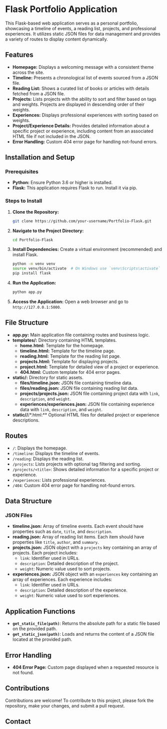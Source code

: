 # Flask Portfolio Application

This Flask-based web application serves as a personal portfolio, showcasing a timeline of events, a reading list, projects, and professional experiences. It utilizes static JSON files for data management and provides a variety of routes to display content dynamically.

## Features

- **Homepage:** Displays a welcoming message with a consistent theme across the site.
- **Timeline:** Presents a chronological list of events sourced from a JSON file.
- **Reading List:** Shows a curated list of books or articles with details fetched from a JSON file.
- **Projects:** Lists projects with the ability to sort and filter based on tags and weights. Projects are displayed in descending order of their weights.
- **Experiences:** Displays professional experiences with sorting based on weights.
- **Project/Experience Details:** Provides detailed information about a specific project or experience, including content from an associated HTML file if not included in the JSON.
- **Error Handling:** Custom 404 error page for handling not-found errors.

## Installation and Setup

### Prerequisites

- **Python:** Ensure Python 3.6 or higher is installed.
- **Flask:** This application requires Flask to run. Install it via pip.

### Steps to Install

1. **Clone the Repository:**
   ```bash
   git clone https://github.com/your-username/Portfolio-Flask.git
   ```
   
2. **Navigate to the Project Directory:**
   ```bash
   cd Portfolio-Flask
   ```

3. **Install Dependencies:**
   Create a virtual environment (recommended) and install Flask.
   ```bash
   python -m venv venv
   source venv/bin/activate  # On Windows use `venv\Scripts\activate`
   pip install flask
   ```

4. **Run the Application:**
   ```bash
   python app.py
   ```

5. **Access the Application:**
   Open a web browser and go to `http://127.0.0.1:5000`.

## File Structure

- **app.py:** Main application file containing routes and business logic.
- **templates/:** Directory containing HTML templates.
  - **home.html:** Template for the homepage.
  - **timeline.html:** Template for the timeline page.
  - **reading.html:** Template for the reading list page.
  - **projects.html:** Template for displaying projects.
  - **project.html:** Template for detailed view of a project or experience.
  - **404.html:** Custom template for 404 error pages.
- **static/:** Directory for static assets.
  - **files/timeline.json:** JSON file containing timeline data.
  - **files/reading.json:** JSON file containing reading list data.
  - **projects/projects.json:** JSON file containing project data with `link`, `description`, and `weight`.
  - **experiences/experiences.json:** JSON file containing experience data with `link`, `description`, and `weight`.
- **static/<path>/**/*.html:** Optional HTML files for detailed project or experience descriptions.

## Routes

- `/`: Displays the homepage.
- `/timeline`: Displays the timeline of events.
- `/reading`: Displays the reading list.
- `/projects`: Lists projects with optional tag filtering and sorting.
- `/projects/<title>`: Shows detailed information for a specific project or experience.
- `/experiences`: Lists professional experiences.
- `/404`: Custom 404 error page for handling not-found errors.

## Data Structure

### JSON Files

- **timeline.json:** Array of timeline events. Each event should have properties such as `date`, `title`, and `description`.
- **reading.json:** Array of reading list items. Each item should have properties like `title`, `author`, and `summary`.
- **projects.json:** JSON object with a `projects` key containing an array of projects. Each project includes:
  - `link`: Identifier used in URLs.
  - `description`: Detailed description of the project.
  - `weight`: Numeric value used to sort projects.
- **experiences.json:** JSON object with an `experiences` key containing an array of experiences. Each experience includes:
  - `link`: Identifier used in URLs.
  - `description`: Detailed description of the experience.
  - `weight`: Numeric value used to sort experiences.

## Application Functions

- **`get_static_file(path)`**: Returns the absolute path for a static file based on the provided path.
- **`get_static_json(path)`**: Loads and returns the content of a JSON file located at the provided path.

## Error Handling

- **404 Error Page:** Custom page displayed when a requested resource is not found.

## Contributions

Contributions are welcome! To contribute to this project, please fork the repository, make your changes, and submit a pull request.

## Contact

